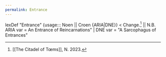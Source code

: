 ```yaml
---
permalink: Entrance
---
```

lexDef "Entrance" {usage::: Noen || Croen {ARIA|DNE}} < Change.[^EntranceNoen] || N.B. ARIA var = An Entrance of Reincarnations" | DNE var = "A Sarcophagus of Entrances"

[^EntranceNoen]: [[The Citadel of Tœms]], N. 2023.

